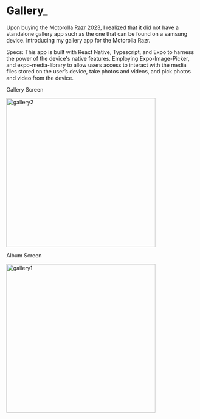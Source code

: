 # Gallery_

Upon buying the Motorolla Razr 2023, I realized that it did not have a standalone gallery app such as the one that can be found on a samsung device. Introducing my gallery app for the Motorolla Razr.

Specs:
This app is built with React Native, Typescript, and Expo to harness the power of the device's native features. Employing Expo-Image-Picker, and expo-media-library to allow users access to interact with the media files stored on the user’s device, take photos and videos, and pick photos and video from the device.

Gallery Screen

<img width="392" alt="gallery2" src="https://github.com/user-attachments/assets/dabbbd5e-fd64-4172-9286-1fa1dd215f06">

Album Screen


<img width="392" alt="gallery1" src="https://github.com/user-attachments/assets/13102939-3a68-499c-a523-fffb452d4edc">
